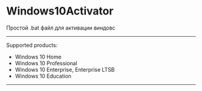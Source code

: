 # Windows10Activator
Простой .bat файл для активации виндовс

*******
Supported products:
- Windows 10 Home
- Windows 10 Professional
- Windows 10 Enterprise, Enterprise LTSB
- Windows 10 Education

*******
